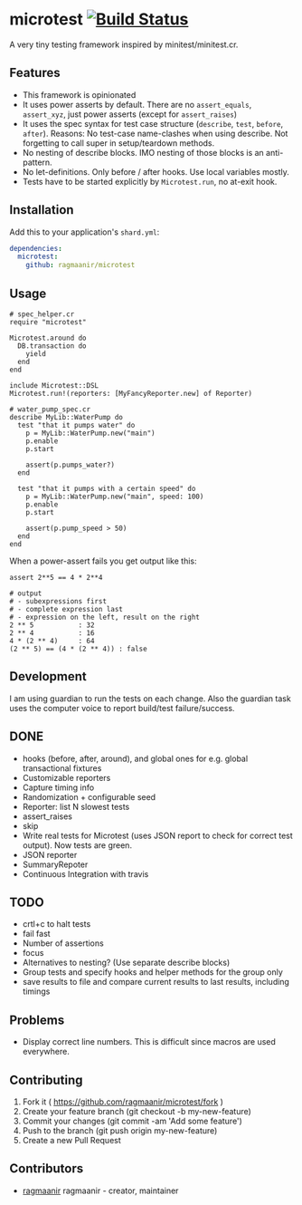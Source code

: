 # microtest [![Build Status](https://travis-ci.org/Ragmaanir/microtest.svg?branch=master)](https://travis-ci.org/Ragmaanir/microtest)

A very tiny testing framework inspired by minitest/minitest.cr.

## Features

- This framework is opinionated
- It uses power asserts by default. There are no `assert_equals`, `assert_xyz`, just power asserts (except for `assert_raises`)
- It uses the spec syntax for test case structure (`describe`, `test`, `before`, `after`). Reasons: No test-case name-clashes when using describe. Not forgetting to call super in setup/teardown methods.
- No nesting of describe blocks. IMO nesting of those blocks is an anti-pattern.
- No let-definitions. Only before / after hooks. Use local variables mostly.
- Tests have to be started explicitly by `Microtest.run`, no at-exit hook.

## Installation


Add this to your application's `shard.yml`:

```yaml
dependencies:
  microtest:
    github: ragmaanir/microtest
```


## Usage


```crystal
# spec_helper.cr
require "microtest"

Microtest.around do
  DB.transaction do
    yield
  end
end

include Microtest::DSL
Microtest.run!(reporters: [MyFancyReporter.new] of Reporter)

# water_pump_spec.cr
describe MyLib::WaterPump do
  test "that it pumps water" do
    p = MyLib::WaterPump.new("main")
    p.enable
    p.start

    assert(p.pumps_water?)
  end

  test "that it pumps with a certain speed" do
    p = MyLib::WaterPump.new("main", speed: 100)
    p.enable
    p.start

    assert(p.pump_speed > 50)
  end
end
```

When a power-assert fails you get output like this:

```crystal
assert 2**5 == 4 * 2**4

# output
# - subexpressions first
# - complete expression last
# - expression on the left, result on the right
2 ** 5           : 32
2 ** 4           : 16
4 * (2 ** 4)     : 64
(2 ** 5) == (4 * (2 ** 4)) : false
```


## Development

I am using guardian to run the tests on each change. Also the guardian task uses
the computer voice to report build/test failure/success.

## DONE

- hooks (before, after, around), and global ones for e.g. global transactional fixtures
- Customizable reporters
- Capture timing info
- Randomization + configurable seed
- Reporter: list N slowest tests
- assert_raises
- skip
- Write real tests for Microtest (uses JSON report to check for correct test output). Now tests are green.
- JSON reporter
- SummaryRepoter
- Continuous Integration with travis

## TODO

- crtl+c to halt tests
- fail fast
- Number of assertions
- focus
- Alternatives to nesting? (Use separate describe blocks)
- Group tests and specify hooks and helper methods for the group only
- save results to file and compare current results to last results, including timings

## Problems

- Display correct line numbers. This is difficult since macros are used everywhere.

## Contributing

1. Fork it ( https://github.com/ragmaanir/microtest/fork )
2. Create your feature branch (git checkout -b my-new-feature)
3. Commit your changes (git commit -am 'Add some feature')
4. Push to the branch (git push origin my-new-feature)
5. Create a new Pull Request

## Contributors

- [ragmaanir](https://github.com/ragmaanir) ragmaanir - creator, maintainer
